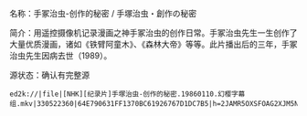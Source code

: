 名称：手冢治虫-创作的秘密 / 手塚治虫・創作の秘密

简介：用遥控摄像机记录漫画之神手冢治虫的创作日常。手冢治虫先生一生创作了大量优质漫画，诸如《铁臂阿童木》、《森林大帝》等等。此片播出后的三年，手冢治虫先生因病去世（1989）。

源状态：确认有完整源

```
ed2k://|file|[NHK][纪录片]手塚治虫-创作的秘密.19860110.幻樱字幕组.mkv|330522360|64E790631FF1370BC61926767D1DC7B5|h=2JAMR5OXSFOAG2XJM5NYEIFY5HYFRJ3A|/
```

